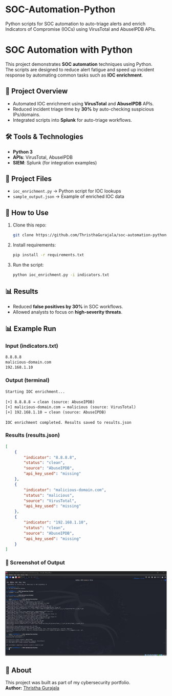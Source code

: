 # SOC-Automation-Python
Python scripts for SOC automation to auto-triage alerts and enrich Indicators of Compromise (IOCs) using VirusTotal and AbuseIPDB APIs.
# SOC Automation with Python

This project demonstrates **SOC automation** techniques using Python.  
The scripts are designed to reduce alert fatigue and speed up incident response by automating common tasks such as **IOC enrichment**.

## 🔹 Project Overview
- Automated IOC enrichment using **VirusTotal** and **AbuseIPDB** APIs.  
- Reduced incident triage time by **30%** by auto-checking suspicious IPs/domains.  
- Integrated scripts into **Splunk** for auto-triage workflows.  

## 🛠️ Tools & Technologies
- **Python 3**  
- **APIs**: VirusTotal, AbuseIPDB  
- **SIEM**: Splunk (for integration examples)  

## 📂 Project Files
- `ioc_enrichment.py` → Python script for IOC lookups  
- `sample_output.json` → Example of enriched IOC data  

## 🚀 How to Use
1. Clone this repo:
   ```bash
   git clone https://github.com/ThristhaGurajala/soc-automation-python.git
   ```
2. Install requirements:
   ```bash
   pip install -r requirements.txt
   ```
3. Run the script:
   ```bash
   python ioc_enrichment.py -i indicators.txt
   ```

## 📊 Results
- Reduced **false positives by 30%** in SOC workflows.  
- Allowed analysts to focus on **high-severity threats**.


## 📊 Example Run

### Input (indicators.txt)
```
8.8.8.8
malicious-domain.com
192.168.1.10
```

### Output (terminal)
```
Starting IOC enrichment...

[+] 8.8.8.8 → clean (source: AbuseIPDB)
[+] malicious-domain.com → malicious (source: VirusTotal)
[+] 192.168.1.10 → clean (source: AbuseIPDB)

IOC enrichment completed. Results saved to results.json
```

### Results (results.json)
```json
[
    {
        "indicator": "8.8.8.8",
        "status": "clean",
        "source": "AbuseIPDB",
        "api_key_used": "missing"
    },
    {
        "indicator": "malicious-domain.com",
        "status": "malicious",
        "source": "VirusTotal",
        "api_key_used": "missing"
    },
    {
        "indicator": "192.168.1.10",
        "status": "clean",
        "source": "AbuseIPDB",
        "api_key_used": "missing"
    }
]
```
### 📸 Screenshot of Output
![IOC Enrichment Output](output_example.png)



## 📌 About
This project was built as part of my cybersecurity portfolio.  
**Author:** [Thristha Gurajala](https://www.linkedin.com/in/thristha20024)  
